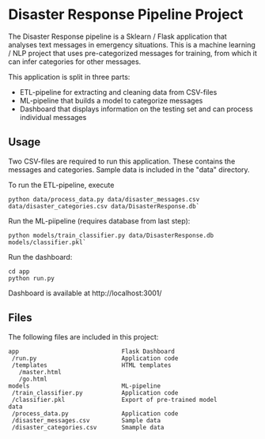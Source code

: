 # Disaster Response Pipeline Project

The Disaster Response pipeline is a Sklearn / Flask application that analyses text messages in emergency situations.
This is a machine learning / NLP project that uses pre-categorized messages for training, from which it can infer categories
for other messages.

This application is split in three parts:

* ETL-pipeline for extracting and cleaning data from CSV-files
* ML-pipeline that builds a model to categorize messages
* Dashboard that displays information on the testing set and can process individual messages

## Usage

Two CSV-files are required to run this application. These contains the messages and categories.
Sample data is included in the "data" directory.

To run the ETL-pipeline, execute

```
python data/process_data.py data/disaster_messages.csv data/disaster_categories.csv data/DisasterResponse.db`
```

Run the ML-piipeline (requires database from last step):

```
python models/train_classifier.py data/DisasterResponse.db models/classifier.pkl`
```

Run the dashboard:

```
cd app
python run.py
```

Dashboard is available at http://localhost:3001/

## Files

The following files are included in this project:

```
app                             Flask Dashboard
 /run.py                        Application code
 /templates                     HTML templates
   /master.html
   /go.html
models                          ML-pipeline
 /train_classifier.py           Application code
 /classifier.pkl                Export of pre-trained model
data
 /process_data.py               Application code
 /disaster_messages.csv         Sample data
 /disaster_categories.csv       Smample data
```
